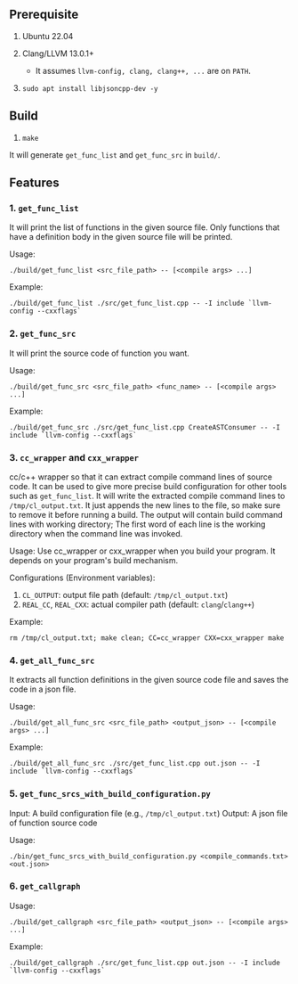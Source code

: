 ## Prerequisite

1. Ubuntu 22.04

2. Clang/LLVM 13.0.1+
    * It assumes `llvm-config, clang, clang++, ...` are on `PATH`.

3. `sudo apt install libjsoncpp-dev -y`

## Build
1. `make`

It will generate `get_func_list` and `get_func_src` in `build/`.

## Features

### 1. `get_func_list`

It will print the list of functions in the given source file.
Only functions that have a definition body in the given source file will be printed.

Usage:
```
./build/get_func_list <src_file_path> -- [<compile args> ...]
```

Example:
```
./build/get_func_list ./src/get_func_list.cpp -- -I include `llvm-config --cxxflags`
```


### 2. `get_func_src`

It will print the source code of function you want.

Usage:
```
./build/get_func_src <src_file_path> <func_name> -- [<compile args> ...]
```

Example:
```
./build/get_func_src ./src/get_func_list.cpp CreateASTConsumer -- -I include `llvm-config --cxxflags`
```

### 3. `cc_wrapper` and `cxx_wrapper`

cc/c++ wrapper so that it can extract compile command lines of source code.
It can be used to give more precise build configuration for other tools such as `get_func_list`.
It will write the extracted compile command lines to `/tmp/cl_output.txt`.
It just appends the new lines to the file, so make sure to remove it before running a build.
The output will contain build command lines with working directory;
The first word of each line is the working directory when the command line was invoked.

Usage:
Use cc_wrapper or cxx_wrapper when you build your program. It depends on your program's build mechanism.

Configurations (Environment variables):
1. `CL_OUTPUT`: output file path (default: `/tmp/cl_output.txt`)
2. `REAL_CC`, `REAL_CXX`: actual compiler path (default: `clang`/`clang++`)

Example:
```
rm /tmp/cl_output.txt; make clean; CC=cc_wrapper CXX=cxx_wrapper make
```


### 4. `get_all_func_src`

It extracts all function definitions in the given source code file and saves the code in a json file.

Usage:
```
./build/get_all_func_src <src_file_path> <output_json> -- [<compile args> ...]
```

Example:
```
./build/get_all_func_src ./src/get_func_list.cpp out.json -- -I include `llvm-config --cxxflags`
```

### 5. `get_func_srcs_with_build_configuration.py`

Input: A build configuration file (e.g., `/tmp/cl_output.txt`)
Output: A json file of function source code

Usage:
```
./bin/get_func_srcs_with_build_configuration.py <compile_commands.txt> <out.json>
```

### 6. `get_callgraph`

Usage:
```
./build/get_callgraph <src_file_path> <output_json> -- [<compile args> ...]
```

Example:
```
./build/get_callgraph ./src/get_func_list.cpp out.json -- -I include `llvm-config --cxxflags`
```